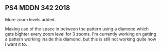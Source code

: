 ## PS4 MDDN 342 2018

More zoom levels added.

Making use of the space in between the pattern using a diamond which gets bighter every zoom level for 3 zooms. I'm currently working on getting a pattern working inside this diamond, but this is still not working quite how i want it to. 